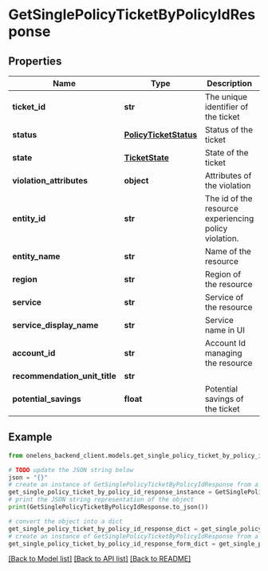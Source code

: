 # GetSinglePolicyTicketByPolicyIdResponse


## Properties

Name | Type | Description | Notes
------------ | ------------- | ------------- | -------------
**ticket_id** | **str** | The unique identifier of the ticket | 
**status** | [**PolicyTicketStatus**](PolicyTicketStatus.md) | Status of the ticket | 
**state** | [**TicketState**](TicketState.md) | State of the ticket | 
**violation_attributes** | **object** | Attributes of the violation | 
**entity_id** | **str** | The id of the resource experiencing policy violation. | 
**entity_name** | **str** | Name of the resource | 
**region** | **str** | Region of the resource | 
**service** | **str** | Service of the resource | 
**service_display_name** | **str** | Service name in UI | 
**account_id** | **str** | Account Id managing the resource | 
**recommendation_unit_title** | **str** |  | [optional] 
**potential_savings** | **float** | Potential savings of the ticket | 

## Example

```python
from onelens_backend_client.models.get_single_policy_ticket_by_policy_id_response import GetSinglePolicyTicketByPolicyIdResponse

# TODO update the JSON string below
json = "{}"
# create an instance of GetSinglePolicyTicketByPolicyIdResponse from a JSON string
get_single_policy_ticket_by_policy_id_response_instance = GetSinglePolicyTicketByPolicyIdResponse.from_json(json)
# print the JSON string representation of the object
print(GetSinglePolicyTicketByPolicyIdResponse.to_json())

# convert the object into a dict
get_single_policy_ticket_by_policy_id_response_dict = get_single_policy_ticket_by_policy_id_response_instance.to_dict()
# create an instance of GetSinglePolicyTicketByPolicyIdResponse from a dict
get_single_policy_ticket_by_policy_id_response_form_dict = get_single_policy_ticket_by_policy_id_response.from_dict(get_single_policy_ticket_by_policy_id_response_dict)
```
[[Back to Model list]](../README.md#documentation-for-models) [[Back to API list]](../README.md#documentation-for-api-endpoints) [[Back to README]](../README.md)


